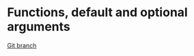 # Functions, default and optional arguments 


[Git branch](https://github.com/codiku/typescript-introduction/tree/003-functions)